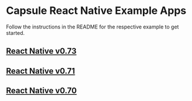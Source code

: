# Capsule React Native Example Apps

Follow the instructions in the README for the respective example to get started.

## [React Native v0.73](./react-native-v0.73)

## [React Native v0.71](./react-native-v0.71)

## [React Native v0.70](./react-native-v0.70)
